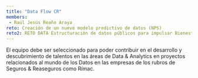 ```yaml
---
title: "Data Flow CR"
members:
 - Raúl Jesús Reaño Araya
reto: Creación de un nuevo modelo predictivo de datos (NPS)
reto2: RETO DATA Estructuración de datos públicos para impulsar Bienestar
---
```


El equipo debe ser seleccionado para poder contribuir en el desarrollo y descubrimiento de talentos en las áreas de Data & Analytics en proyectos relacionados al mundo de los Datos en las empresas de los rubros de Seguros & Reaseguros como Rímac.